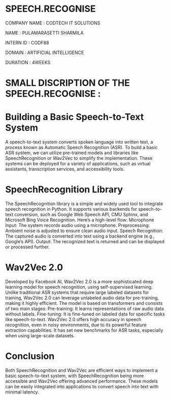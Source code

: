# SPEECH.RECOGNISE

COMPANY NAME : CODTECH IT SOLUTIONS

NAME : PULAMARASETTI SHARMILA

INTERN ID : CODF88

DOMAIN : ARTIFICIAL INTELLIGENCE

DURATION : 4WEEKS


# SMALL DISCRIPTION OF THE  SPEECH.RECOGNISE :
# Building a Basic Speech-to-Text System
A speech-to-text system converts spoken language into written text, a process known as Automatic Speech Recognition (ASR). To build a basic ASR system, we can utilize pre-trained models and libraries like SpeechRecognition or Wav2Vec to simplify the implementation. These systems can be deployed for a variety of applications, such as virtual assistants, transcription services, and accessibility tools.
# SpeechRecognition Library
The SpeechRecognition library is a simple and widely used tool to integrate speech recognition in Python. It supports various backends for speech-to-text conversion, such as Google Web Speech API, CMU Sphinx, and Microsoft Bing Voice Recognition. Here’s a high-level flow:
Microphone Input: The system records audio using a microphone.
Preprocessing: Ambient noise is adjusted to ensure clean audio input.
Speech Recognition: The captured audio is converted into text using a backend engine (e.g., Google’s API).
Output: The recognized text is returned and can be displayed or processed further.
# Wav2Vec 2.0
Developed by Facebook AI, Wav2Vec 2.0 is a more sophisticated deep learning model for speech recognition, using self-supervised learning. Unlike traditional ASR systems that require large labeled datasets for training, Wav2Vec 2.0 can leverage unlabeled audio data for pre-training, making it highly efficient. The model is based on transformers and consists of two main stages:
Pre-training: It learns representations of raw audio data without labels.
Fine-tuning: It is fine-tuned on labeled data for specific tasks like speech-to-text.
Wav2Vec 2.0 offers high accuracy in speech recognition, even in noisy environments, due to its powerful feature extraction capabilities. It has set new benchmarks for ASR tasks, especially when using large-scale datasets.
# Conclusion
Both SpeechRecognition and Wav2Vec are efficient ways to implement a basic speech-to-text system, with SpeechRecognition being more accessible and Wav2Vec offering advanced performance. These models can be easily integrated into applications to convert speech into text with minimal latency.










